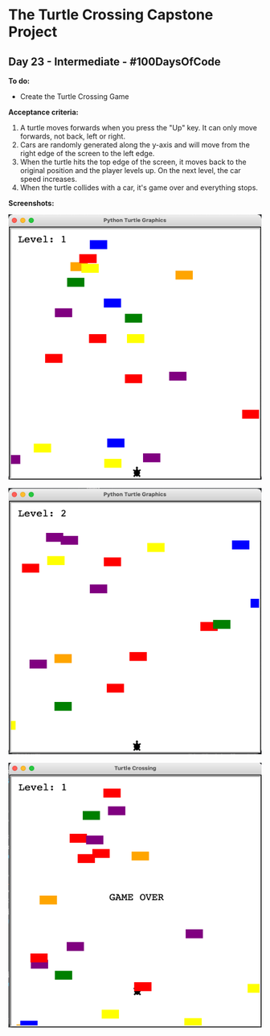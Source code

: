 # The Turtle Crossing Capstone Project
## Day 23 - Intermediate - \#100DaysOfCode

**To do:**
* Create the Turtle Crossing Game

**Acceptance criteria:**
1. A turtle moves forwards when you press the "Up" key. It can only move forwards, not back, left or right.
2. Cars are randomly generated along the y-axis and will move from the right edge of the screen to the left edge.
3. When the turtle hits the top edge of the screen, it moves back to the original position and the player levels up. 
On the next level, the car speed increases.
4. When the turtle collides with a car, it's game over and everything stops. 

**Screenshots:**

![Turtle Crossing Game Lvl: 1](https://github.com/adrianurdar/100DaysOfCode-Bootcamp/blob/main/Day-023/Screen%20Shot%202020-11-25%20at%2011.37.30%20AM.png "Turtle Crossing Game Lvl: 1")

![Turtle Crossing Game Lvl: 2](https://github.com/adrianurdar/100DaysOfCode-Bootcamp/blob/main/Day-023/Screen%20Shot%202020-11-25%20at%2011.37.59%20AM.png "Turtle Crossing Game Lvl: 2")

![Turtle Crossing Game Game Over](https://github.com/adrianurdar/100DaysOfCode-Bootcamp/blob/main/Day-023/Screen%20Shot%202020-11-25%20at%2011.43.25%20AM.png "Turtle Crossing Game Game Over")
